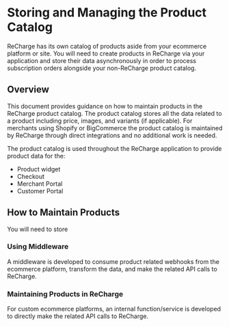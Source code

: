 # Storing and Managing the Product Catalog

ReCharge has its own catalog of products aside from your ecommerce platform or site. You will need to create products in ReCharge via your application and store their data asynchronously in order to process subscription orders alongside your non-ReCharge product catalog.

## Overview
This document provides guidance on how to maintain products in the ReCharge product catalog. The product catalog stores all the data related to a product including price, images, and variants (if applicable). For merchants using Shopify or BigCommerce the product catalog is maintained by ReCharge through direct integrations and no additional work is needed. 

The product catalog is used throughout the ReCharge application to provide product data for the:

- Product widget
- Checkout
- Merchant Portal
- Customer Portal

## How to Maintain Products

You will need to store 

### Using Middleware
A middleware is developed to consume product related webhooks from the ecommerce platform, transform the data, and make the related API calls to ReCharge.

### Maintaining Products in ReCharge 
For custom ecommerce platforms, an internal function/service is developed to directly make the related API calls to ReCharge. 